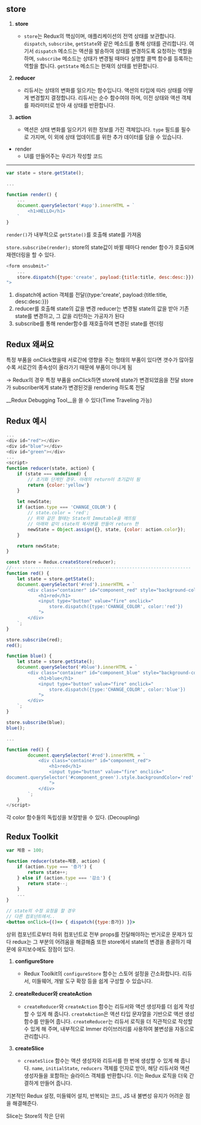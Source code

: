 

## store

1. **store**
    - `store`는 Redux의 핵심이며, 애플리케이션의 전역 상태를 보관합니다. `dispatch`, `subscribe`, `getState`와 같은 메소드를 통해 상태를 관리합니다. 여기서 `dispatch` 메소드는 액션을 발송하여 상태를 변경하도록 요청하는 역할을 하며, `subscribe` 메소드는 상태가 변경될 때마다 실행할 콜백 함수를 등록하는 역할을 합니다. `getState` 메소드는 현재의 상태를 반환합니다.
2. **reducer**
    
    - 리듀서는 상태의 변화를 일으키는 함수입니다. 액션의 타입에 따라 상태를 어떻게 변경할지 결정합니다. 리듀서는 순수 함수여야 하며, 이전 상태와 액션 객체를 파라미터로 받아 새 상태를 반환합니다.
3. **action**
    
    - 액션은 상태 변화를 일으키기 위한 정보를 가진 객체입니다. `type` 필드를 필수로 가지며, 이 외에 상태 업데이트를 위한 추가 데이터를 담을 수 있습니다.
- render
	- UI를 만들어주는 우리가 작성할 코드

---

```js
var state = store.getState();

...

function render() {
	...
	document.querySelector('#app').innerHTML = `
		<h1>HELLO</h1>
	`
}
```

`render()`가 내부적으로 `getState()`를 호출해 state를 가져옴

`store.subscribe(render);`
store의 state값이 바뀔 때마다 render 함수가 호출되며 재렌더링을 할 수 있다.


```js
<form onsubmit="
	...
	store.dispatch({type:'create', payload:{title:title, desc:desc:}});
">
```

1. dispatch에 action 객체를 전달({type:'create', payload:{title:title, desc:desc:}})
2. reducer를 호출해 state의 값을 변경
reducer는 변경될 state의 값을 받아 기존 state를 변경하고, 그 값을 리턴하는 가공자가 된다
3. subscribe를 통해 render함수를 재호출하여 변경된 state를 렌더링


## Redux 왜써요

특정 부품을 onClick했을때 서로간에 영향을 주는 형태의 부품이 있다면
갯수가 많아질수록 서로간의 종속성이 올라가기 때문에 부품이 아니게 됨

-> Redux의 경우
특정 부품을 onClick하면 store에 state가 변경되었음을 전달
store가 subscriber에게 state가 변경된것을 rendering 하도록 전달

__Redux Debugging Tool__을 쓸 수 있다(Time Traveling 가능)


## Redux 예시

```js
...
<div id="red"></div>
<div id="blue"></div>
<div id="green"></div>
...
<script>
function reducer(state, action) {
	if (state === undefined) {
		// 초기화 단계인 경우. 아래의 return이 초기값이 됨
		return {color:'yellow'}
	}
	
	let newState;
	if (action.type === 'CHANGE_COLOR') {
		// state.color = 'red';
		// 위와 같은 형태는 State의 Immutable을 깨뜨림
		// 아래와 같이 state의 복사본을 만들어 return 한
		newState = Object.assign({}, state, {color: action.color});
	}

	return newState;
}

const store = Redux.createStore(reducer);
//-------------------------------------------------------------------
function red() {
	let state = store.getState();
	document.querySelector('#red').innerHTML = `
		<div class="container" id="component_red" style="background-color:${state.color}">
			<h1>red</h1>
			<input type="button" value="fire" onclick="
				store.dispatch({type:'CHANGE_COLOR', color:'red'})
			">
		</div>
	`;
}

store.subscribe(red);
red();

function blue() {
	let state = store.getState();
	document.querySelector('#blue').innerHTML = `
		<div class="container" id="component_blue" style="background-color:${state.color}">
			<h1>blue</h1>
			<input type="button" value="fire" onclick="
				store.dispatch({type:'CHANGE_COLOR', color:'blue'})
			">
		</div>
	`;
}

store.subscribe(blue);
blue();

...

function red() {
		document.querySelector('#red').innerHTML = `
			<div class="container" id="component_red">
				<h1>red</h1>
				<input type="button" value="fire" onclick="                            document.querySelector('#component_red').style.backgroundColor='red'
document.querySelector('#component_green').style.backgroundColor='red'
				">
			</div>
		`;
	}
</script>
```

각 color 함수들의 독립성을 보장받을 수 있다. (Decoupling)


## Redux Toolkit

```jsx
var 체중 = 100;

function reducer(state=체중, action) {
	if (action.type === '증가') {
		return state++;
	} else if (action.type === '감소') {
		return state--;
	}
	...
}

// state의 수정 요청을 할 경우
// 다른 컴포넌트에서..
<button onClick={()=> { dispatch({type:증가}) }}>
```

상위 컴포넌트로부터 하위 컴포넌트로 전부 props를 전달해야하는 번거로운 문제가 있다
redux는 그 부분의 어려움을 해결해줌
또한 store에서 state의 변경을 총괄하기 때문에 유지보수에도 장점이 있다.

1. **configureStore**
    
    - Redux Toolkit의 `configureStore` 함수는 스토어 설정을 간소화합니다. 리듀서, 미들웨어, 개발 도구 확장 등을 쉽게 구성할 수 있습니다.
2. **createReducer와 createAction**
    
    - `createReducer`와 `createAction` 함수는 리듀서와 액션 생성자를 더 쉽게 작성할 수 있게 해 줍니다. `createAction`은 액션 타입 문자열을 기반으로 액션 생성 함수를 만들어 줍니다. `createReducer`는 리듀서 로직을 더 직관적으로 작성할 수 있게 해 주며, 내부적으로 Immer 라이브러리를 사용하여 불변성을 자동으로 관리합니다.
3. **createSlice**
    
    - `createSlice` 함수는 액션 생성자와 리듀서를 한 번에 생성할 수 있게 해 줍니다. `name`, `initialState`, `reducers` 객체를 인자로 받아, 해당 리듀서와 액션 생성자들을 포함하는 슬라이스 객체를 반환합니다. 이는 Redux 로직을 더욱 간결하게 만들어 줍니다.


기본적인 Redux 설정, 미들웨어 설치, 반복되는 코드, JS 내 불변성 유지가 어려운 점을 해결해준다.

Slice는 Store의 작은 단위

